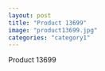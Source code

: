 ```yaml
---
layout: post
title: "Product 13699"
image: "product13699.jpg"
categories: "category1"
---
```

Product 13699
